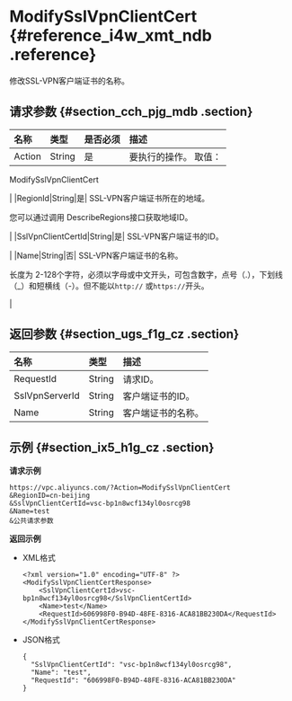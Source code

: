 # ModifySslVpnClientCert {#reference_i4w_xmt_ndb .reference}

修改SSL-VPN客户端证书的名称。

## 请求参数 {#section_cch_pjg_mdb .section}

|名称|类型|是否必须|描述|
|:-|:-|:---|:-|
|Action|String|是| 要执行的操作。 取值：

 ModifySslVpnClientCert

 |
|RegionId|String|是| SSL-VPN客户端证书所在的地域。

 您可以通过调用 DescribeRegions接口获取地域ID。

 |
|SslVpnClientCertId|String|是| SSL-VPN客户端证书的ID。

 |
|Name|String|否| SSL-VPN客户端证书的名称。

 长度为 2-128个字符，必须以字母或中文开头，可包含数字，点号（.），下划线（\_）和短横线（-）。但不能以`http://` 或`https://`开头。

 |

## 返回参数 {#section_ugs_f1g_cz .section}

|名称|类型|描述|
|:-|:-|:-|
|RequestId|String|请求ID。|
|SslVpnServerId|String|客户端证书的ID。|
|Name|String|客户端证书的名称。|

## 示例 {#section_ix5_h1g_cz .section}

**请求示例**

``` {#createVPCpub}
https://vpc.aliyuncs.com/?Action=ModifySslVpnClientCert
&RegionID=cn-beijing
&SslVpnClientCertId=vsc-bp1n8wcf134yl0osrcg98
&Name=test
&公共请求参数
```

**返回示例**

-   XML格式

    ```
    <?xml version="1.0" encoding="UTF-8" ?>
    <ModifySslVpnClientCertResponse>
        <SslVpnClientCertId>vsc-bp1n8wcf134yl0osrcg98</SslVpnClientCertId>
        <Name>test</Name>
        <RequestId>606998F0-B94D-48FE-8316-ACA81BB230DA</RequestId>
    </ModifySslVpnClientCertResponse>
    ```

-   JSON格式

    ```
    {
      "SslVpnClientCertId": "vsc-bp1n8wcf134yl0osrcg98",
      "Name": "test",
      "RequestId": "606998F0-B94D-48FE-8316-ACA81BB230DA"
    }
    ```


